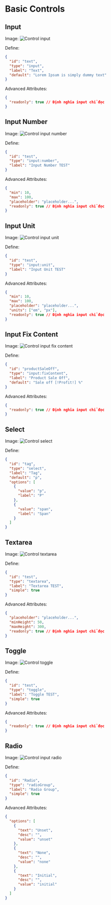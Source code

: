 # Basic Controls

## Input

Image:
![Control input](~@/assets/images/controls/input.png)

Define:

```json
{
  "id": "text",
  "type": "input",
  "label": "Text",
  "default": "Lorem Ipsum is simply dummy text"
}
```

Advanced Attributes:

```json
{
  "readonly": true // Định nghĩa input chỉ đọc
}
```

## Input Number

Image:
![Control input number](~@/assets/images/controls/input-number.png)

Define:

```json
{
  "id": "test",
  "type": "input:number",
  "label": "Input Number TEST"
}
```

Advanced Attributes:

```json
{
  "min": 10,
  "max": 100,
  "placeholder": "placeholder...",
  "readonly": true // Định nghĩa input chỉ đọc
}
```

## Input Unit

Image:
![Control input unit](~@/assets/images/controls/input-unit.png)

Define:

```json
{
  "id": "test",
  "type": "input:unit",
  "label": "Input Unit TEST"
}
```

Advanced Attributes:

```json
{
  "min": 10,
  "max": 100,
  "placeholder": "placeholder...",
  "units": ["em", "px"],
  "readonly": true // Định nghĩa input chỉ đọc
}
```

## Input Fix Content

Image:
![Control input fix content](~@/assets/images/controls/input-fix-content.png)

Define:

```json
{
  "id": "productSaleOff",
  "type": "input:fixContent",
  "label": "Product Sale Off",
  "default": "Sale off [!Profit!] %"
}
```

Advanced Attributes:

```json
{
  "readonly": true // Định nghĩa input chỉ đọc
}
```

## Select

Image:
![Control select](~@/assets/images/controls/select.png)

Define:

```json
{
  "id": "tag",
  "type": "select",
  "label": "Tag",
  "default": "p",
  "options": [
    {
      "value": "p",
      "label": "P"
    },
    {
      "value": "span",
      "label": "Span"
    }
  ]
}
```

## Textarea

Image:
![Control textarea](~@/assets/images/controls/textarea.png)

Define:

```json
{
  "id": "test",
  "type": "textarea",
  "label": "Textarea TEST",
  "simple": true
}
```

Advanced Attributes:

```json
{
  "placeholder": "placeholder...",
  "minHeight": 50,
  "maxHeight": 300,
  "readonly": true // Định nghĩa input chỉ đọc
}
```

## Toggle

Image:
![Control toggle](~@/assets/images/controls/toggle.png)

Define:

```json
{
  "id": "test",
  "type": "toggle",
  "label": "Toggle TEST",
  "simple": true
}
```

Advanced Attributes:

```json
{
  "readonly": true // Định nghĩa input chỉ đọc
}
```

## Radio

Image:
![Control input radio](~@/assets/images/controls/radio.png)

Define:

```json
{
  "id": "Radio",
  "type": "radioGroup",
  "label": "Radio Group",
  "simple": true
}
```

Advanced Attributes:

```json
{
  "options": [
    {
      "text": "Unset",
      "desc": "",
      "value": "unset"
    },
    {
      "text": "None",
      "desc": "",
      "value": "none"
    },
    {
      "text": "Initial",
      "desc": "",
      "value": "initial"
    }
  ]
}
```
